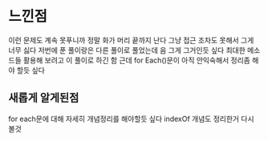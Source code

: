 # 느낀점 
이런 문제도 계속 못푸니까 정말 화가 머리 끝까지 난다 그냥 접근 조차도 못해서 
그게 너무 싫다 
저번에 푼 풀이랑은 다른 풀이로 풀었는데 음 그게 그거인듯 싶다 최대한 메소드들 활용해 보려고 이 풀이로 하긴 함 근데 for Each()문이 아직 안익숙해서 정리좀 해야 할듯 싶다 

## 새롭게 알게된점 
for each문에 대해 자세히 개념정리를 해야할듯 싶다 indexOf 개념도 정리한거 다시 볼것 